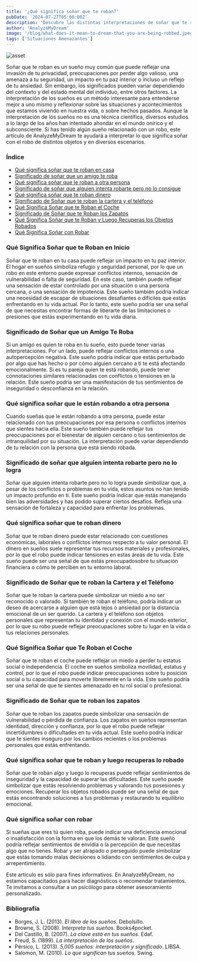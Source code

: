 ```yaml
---
title: '¿Qué significa soñar que te roban?'
pubDate: '2024-07-27T05:00:00Z'
description: 'Descubre las distintas interpretaciones de soñar que te roban, desde la invasión de la privacidad hasta el reflejo de tu ansiedad.'
author: 'AnalyzeMyDream'
image: '/blog/what-does-it-mean-to-dream-that-you-are-being-robbed.jpeg'
tags: ['Situaciones Amenazantes']
---
```


![asset](/blog/what-does-it-mean-to-dream-that-you-are-being-robbed.jpeg)

Soñar que te roban es un sueño muy común que puede reflejar una invasión de tu privacidad, preocupaciones por perder algo valioso, una amenaza a tu seguridad, un impacto en tu paz interior o incluso un reflejo de tu ansiedad. Sin embargo, los significados pueden variar dependiendo del contexto y del estado mental del individuo, entre otros factores. La interpretación de los sueños es un método interesante para entenderse mejor a uno mismo y reflexionar sobre las situaciones y acontecimientos que estamos viviendo en nuestra vida, o sobre hechos pasados. Aunque la interpretación de los sueños no es una técnica científica, diversos estudios a lo largo de los años han intentado ahondar en el mundo onírico y el subconsciente. Si has tenido algún sueño relacionado con un robo, este artículo de AnalyzeMyDream te ayudará a interpretar lo que significa soñar con el robo de distintos objetos y en diversos escenarios.

### Índice

- [Qué significa soñar que te roban en casa](#que-significa-soñar-que-te-roban-en-casa)
- [Significado de soñar que un amigo te roba](#significado-de-soñar-que-un-amigo-te-roba)
- [Qué significa soñar que le roban a otra persona](#que-significa-soñar-que-le-roban-a-otra-persona)
- [Significado de soñar que alguien intenta robarte pero no lo consigue](#significado-de-soñar-que-alguien-intenta-robarte-pero-no-lo-consigue)
- [Qué significa soñar que te roban dinero](#que-significa-soñar-que-te-roban-dinero)
- [Significado de Soñar que te roban la cartera y el teléfono](#significado-de-soñar-que-te-roban-la-cartera-y-el-telefono)
- [Qué Significa Soñar que te Roban el Coche](#que-significa-soñar-que-te-roban-el-coche)
- [Significado de Soñar que te Roban los Zapatos](#significado-de-soñar-que-te-roban-los-zapatos)
- [Qué Significa Soñar que te Roban y Luego Recuperas los Objetos Robados](#que-significa-soñar-que-te-roban-y-luego-recuperas-los-objetos-robados)
- [Qué Significa Soñar con Robar](#que-significa-soñar-con-robar)

### Qué Significa Soñar que te Roban en Inicio

Soñar que te roban en tu casa puede reflejar un impacto en tu paz interior. El hogar en sueños simboliza refugio y seguridad personal, por lo que un robo en este entorno puede expresar conflictos internos, sensación de vulnerabilidad o falta de seguridad. En este caso, también puede reflejar una sensación de estar controlado por una situación o una persona cercana, o una sensación de impotencia. Este sueño también podría indicar una necesidad de escapar de situaciones desafiantes o difíciles que estás enfrentando en tu vida actual. Por lo tanto, este sueño podría ser una señal de que necesitas encontrar formas de liberarte de las limitaciones o presiones que estás experimentando en tu vida diaria.

### Significado de Soñar que un Amigo Te Roba

Si un amigo es quien te roba en tu sueño, esto puede tener varias interpretaciones. Por un lado, puede reflejar conflictos internos o una autopercepción negativa. Este sueño podría indicar que estás perturbado por algo que has hecho o por cómo alguien cercano a ti te está afectando emocionalmente. Si es tu pareja quien te está robando, puede tener connotaciones similares relacionadas con conflictos o tensiones en la relación. Este sueño podría ser una manifestación de tus sentimientos de inseguridad o desconfianza en la relación.

### Qué significa soñar que le están robando a otra persona

Cuando sueñas que le están robando a otra persona, puede estar relacionado con tus preocupaciones por esa persona o conflictos internos que sientes hacia ella. Este sueño también puede reflejar tus preocupaciones por el bienestar de alguien cercano o tus sentimientos de intranquilidad por su situación. La interpretación puede variar dependiendo de tu relación con la persona que está siendo robada.

### Significado de soñar que alguien intenta robarte pero no lo logra

Soñar que alguien intenta robarte pero no lo logra puede simbolizar que, a pesar de los conflictos o problemas en tu vida, estos asuntos no han tenido un impacto profundo en ti. Este sueño podría indicar que estás manejando bien las adversidades y has podido superar ciertos desafíos. Refleja una sensación de fortaleza y capacidad para enfrentar los problemas.

### Qué significa soñar que te roban dinero

Soñar que te roban dinero puede estar relacionado con cuestiones económicas, laborales o conflictos internos respecto a tu valor personal. El dinero en sueños suele representar tus recursos materiales y profesionales, por lo que el robo puede indicar tensiones en estas áreas de tu vida. Este sueño puede ser una señal de que estás preocupadosobre tu situación financiera o cómo te perciben en tu entorno laboral.

### Significado de Soñar que te roban la Cartera y el Teléfono

Soñar que te roban la cartera puede simbolizar un miedo a no ser reconocido o valorado. Si también te roban el teléfono, podría indicar un deseo de acercarse a alguien que está lejos o ansiedad por la distancia emocional de un ser querido. La cartera y el teléfono son objetos personales que representan tu identidad y conexión con el mundo exterior, por lo que su robo puede reflejar preocupaciones sobre tu lugar en la vida o tus relaciones personales.

### Qué Significa Soñar que Te Roban el Coche

Soñar que te roban el coche puede reflejar un miedo a perder tu estatus social o independencia. El coche en sueños simboliza movilidad, estatus y control, por lo que el robo puede indicar preocupaciones sobre tu posición social o tu capacidad para moverte libremente en la vida. Este sueño podría ser una señal de que te sientes amenazado en tu rol social o profesional.

### Significado de Soñar que te roban los zapatos

Soñar que te roban los zapatos puede simbolizar una sensación de vulnerabilidad o pérdida de confianza. Los zapatos en sueños representan identidad, dirección y confianza, por lo que el robo puede reflejar incertidumbres o dificultades en tu vida actual. Este sueño podría indicar que te sientes inseguro por los cambios recientes o los problemas personales que estás enfrentando.

### Qué significa soñar que te roban y luego recuperas lo robado

Soñar que te roban algo y luego lo recuperas puede reflejar sentimientos de inseguridad y la capacidad de superar las dificultades. Este sueño puede simbolizar que estás resolviendo problemas y valorando tus posesiones y emociones. Recuperar los objetos robados puede ser una señal de que estás encontrando soluciones a tus problemas y restaurando tu equilibrio emocional.

### Qué significa soñar con robar

Si sueñas que eres tú quien roba, puede indicar una deficiencia emocional o insatisfacción con la forma en que los demás te valoran. Este sueño podría reflejar sentimientos de envidia o la percepción de que necesitas algo que no tienes. Robar y ser atrapado o perseguido puede simbolizar que estás tomando malas decisiones o lidiando con sentimientos de culpa y arrepentimiento.

Este artículo es sólo para fines informativos. En AnalyzeMyDream, no estamos capacitados para hacer diagnósticos o recomendar tratamientos. Te invitamos a consultar a un psicólogo para obtener asesoramiento personalizado.

### Bibliografía

- Borges, J. L. (2013). *El libro de los sueños*. Debolsillo.
- Browne, S. (2008). *Interpreta tus sueños*. Books4pocket.
- Del Castillo, B. (2007). *La clave está en tus sueños*. Edaf.
- Freud, S. (1899). *La interpretación de los sueños*.
- Pérsico, L. (2013). *5,005 sueños: interpretación y significado*. LIBSA.
- Salomon, M. (2010). *Lo que significan tus sueños*. Swing.